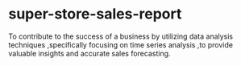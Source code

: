 # super-store-sales-report
To contribute to the success of a business by utilizing data analysis techniques ,specifically focusing on time series analysis ,to provide valuable insights and accurate sales forecasting.
